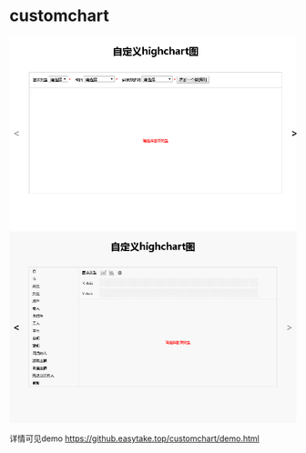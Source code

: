 # customchart

![image](https://github.com/chro008/customchart/raw/master/demo.gif)
![image](https://github.com/chro008/customchart/raw/master/demo1.gif)


详情可见demo 
https://github.easytake.top/customchart/demo.html
